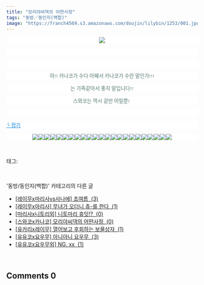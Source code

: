 ```yaml
---
title: "모리야씨댁의 어떤사정"
tags: "동방／동인지(백합)"
image: "https://franch4569.s3.amazonaws.com/doujin/lilybin/1253/001.jpg"
---
```

<div class="article">
<div class="area_view">
<p style="text-align: center; background: white"><img src="{{ site.imgserver2 }}/lilybin/1253/001.jpg"/><span style="color:#557a74; font-family:돋움; font-size:10pt">
</span></p><p style="text-align: justify; background: white">
 </p><p style="text-align: center; background: white">
 </p><p style="text-align: center; background: white"><span style="color:#557a74; font-family:돋움; font-size:10pt">아!! 카나코가 수다 어째서 카나코가 수란 말인가!!!
</span></p><p style="text-align: center; background: white"><span style="color:#557a74; font-family:돋움; font-size:10pt">는 가족같아서 좋지 말입니다!!
</span></p><p style="text-align: center; background: white"><span style="color:#557a74; font-family:돋움; font-size:10pt">스와코는 역시 겉만 어릴뿐! 
</span></p><p style="text-align: center; background: white">
 </p><p style="text-align: justify; background: white"><a href="http://blog.naver.com/PostView.nhn?blogId=cjb0236&amp;logNo=150148661118&amp;parentCategoryNo=&amp;categoryNo=41&amp;viewDate=&amp;isShowPopularPosts=false&amp;from=postView"><span style="color:#0482d6; font-family:돋움; font-size:10pt; text-decoration:underline">└ 접기</span></a><span style="color:#557a74; font-family:돋움; font-size:10pt">
</span></p><p style="text-align: center; background: white"><img src="{{ site.imgserver2 }}/lilybin/1253/002.jpg"/><img src="{{ site.imgserver2 }}/lilybin/1253/003.jpg"/><img src="{{ site.imgserver2 }}/lilybin/1253/004.jpg"/><img src="{{ site.imgserver2 }}/lilybin/1253/005.jpg"/><img src="{{ site.imgserver2 }}/lilybin/1253/006.jpg"/><img src="{{ site.imgserver2 }}/lilybin/1253/007.jpg"/><img src="{{ site.imgserver2 }}/lilybin/1253/008.jpg"/><img src="{{ site.imgserver2 }}/lilybin/1253/009.jpg"/><img src="{{ site.imgserver2 }}/lilybin/1253/010.jpg"/><img src="{{ site.imgserver2 }}/lilybin/1253/011.jpg"/><img src="{{ site.imgserver2 }}/lilybin/1253/012.jpg"/><img src="{{ site.imgserver2 }}/lilybin/1253/013.jpg"/><img src="{{ site.imgserver2 }}/lilybin/1253/014.jpg"/><img src="{{ site.imgserver2 }}/lilybin/1253/015.jpg"/><img src="{{ site.imgserver2 }}/lilybin/1253/016.jpg"/><img src="{{ site.imgserver2 }}/lilybin/1253/017.jpg"/><img src="{{ site.imgserver2 }}/lilybin/1253/018.jpg"/><img src="{{ site.imgserver2 }}/lilybin/1253/019.jpg"/><img src="{{ site.imgserver2 }}/lilybin/1253/020.jpg"/><img src="{{ site.imgserver2 }}/lilybin/1253/021.jpg"/><img src="{{ site.imgserver2 }}/lilybin/1253/022.jpg"/><img src="{{ site.imgserver2 }}/lilybin/1253/023.jpg"/><img src="{{ site.imgserver2 }}/lilybin/1253/024.jpg"/><span style="color:#557a74; font-family:돋움; font-size:10pt">
</span></p>
</div></div><br/>
<div class="tagTrail">
<p>태그: </p>
<ul>
</ul>
</div><br/>
<div class="another">
<p>'동방/동인지(백합)' 카테고리의 다른 글</p>
<ul>
<li><a href="/lilybin_1256">
[레이무x마리사vs사나에] 초여름  (3)
</a></li>
<li><a href="/lilybin_1255">
[레이무x마리사] 무녀가 오더니 츄-를 한다  (1)
</a></li>
<li><a href="/lilybin_1254">
[마리사x니토리외] 니토마리 휴잇!?  (0)
</a></li>
<li><a href="/lilybin_1253">
[스와코x카나코] 모리야씨댁의 어떤사정  (0)
</a></li>
<li><a href="/lilybin_1252">
[유카리x레이무] 열어보고 후회하는 보물상자  (1)
</a></li>
<li><a href="/lilybin_1251">
[유유코x요우무] 아니아니 요우무  (3)
</a></li>
<li><a href="/lilybin_1250">
[유유코x요우무외] NG. xx  (1)
</a></li>
</ul>
</div><br/>
<div class="comment">
<h2 class="bold">Comments <span id="commentCount1253">0</span></h2>
<div style="clear:both;">
<div id="entry1253Comment" style="display:block">
</div>
</div>
</div><br/>
<br/>
<p id="refer"></p>
<br/>

